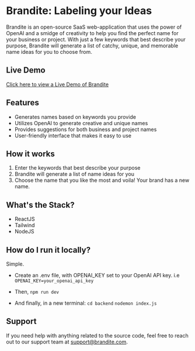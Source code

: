 # Brandite: Labeling your Ideas

Brandite is an open-source SaaS web-application that uses the power of OpenAI and a smidge of creativity to help you find the perfect name for your business or project. With just a few keywords that best describe your purpose, Brandite will generate a list of catchy, unique, and memorable name ideas for you to choose from.

## Live Demo

[Click here to view a Live Demo of Brandite](https://brandite.vercel.app)

## Features
- Generates names based on keywords you provide
- Utilizes OpenAI to generate creative and unique names
- Provides suggestions for both business and project names
- User-friendly interface that makes it easy to use

## How it works
1. Enter the keywords that best describe your purpose
2. Brandite will generate a list of name ideas for you
3. Choose the name that you like the most and voila! Your brand has a new name.


## What's the Stack?
- ReactJS
- Tailwind
- NodeJS

## How do I run it locally?

Simple.

- Create an .env file, with OPENAI_KEY set to your OpenAI API key.
  i.e `OPENAI_KEY=your_openai_api_key`

- Then, 
  `npm run dev`
  
- And finally, in a new terminal:
  `cd backend`
  `nodemon index.js`

## Support
If you need help with anything related to the source code, feel free to reach out to our support team at [support@brandite.com](mailto:roushan.venom1@gmail.com).
